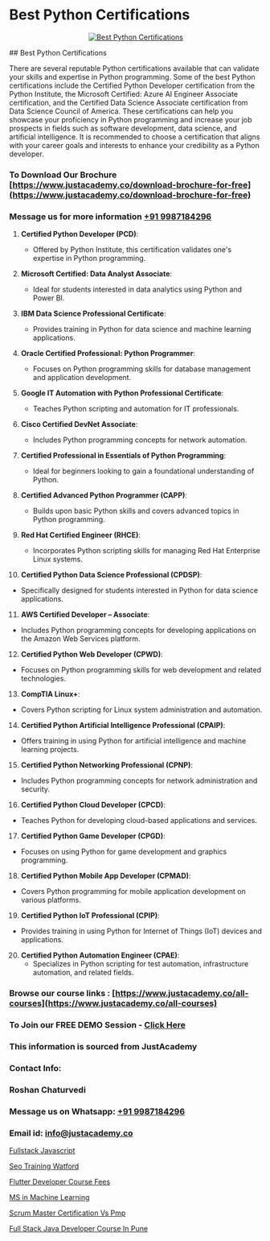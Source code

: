 # Best Python Certifications

<p align="center">
  <a href="https://justacademy.co/course-detail/python-training">
    <img src="https://justacademy.co/storage2/course_image/1709713400_course_image.webp" alt="Best Python Certifications">
  </a>
</p>
## Best Python Certifications

There are several reputable Python certifications available that can validate your skills and expertise in Python programming. Some of the best Python certifications include the Certified Python Developer certification from the Python Institute, the Microsoft Certified: Azure AI Engineer Associate certification, and the Certified Data Science Associate certification from Data Science Council of America. These certifications can help you showcase your proficiency in Python programming and increase your job prospects in fields such as software development, data science, and artificial intelligence. It is recommended to choose a certification that aligns with your career goals and interests to enhance your credibility as a Python developer.
### To Download Our Brochure [https://www.justacademy.co/download-brochure-for-free](https://www.justacademy.co/download-brochure-for-free)
### Message us for more information [+91 9987184296](https://api.whatsapp.com/send?phone=919987184296)
1) **Certified Python Developer (PCD)**:
   - Offered by Python Institute, this certification validates one's expertise in Python programming.
  
2) **Microsoft Certified: Data Analyst Associate**:
   - Ideal for students interested in data analytics using Python and Power BI.

3) **IBM Data Science Professional Certificate**:
   - Provides training in Python for data science and machine learning applications.

4) **Oracle Certified Professional: Python Programmer**:
   - Focuses on Python programming skills for database management and application development.

5) **Google IT Automation with Python Professional Certificate**:
   - Teaches Python scripting and automation for IT professionals.

6) **Cisco Certified DevNet Associate**:
   - Includes Python programming concepts for network automation.

7) **Certified Professional in Essentials of Python Programming**:
   - Ideal for beginners looking to gain a foundational understanding of Python.

8) **Certified Advanced Python Programmer (CAPP)**:
   - Builds upon basic Python skills and covers advanced topics in Python programming.

9) **Red Hat Certified Engineer (RHCE)**:
   - Incorporates Python scripting skills for managing Red Hat Enterprise Linux systems.

10) **Certified Python Data Science Professional (CPDSP)**:
   - Specifically designed for students interested in Python for data science applications.

11) **AWS Certified Developer – Associate**:
   - Includes Python programming concepts for developing applications on the Amazon Web Services platform.

12) **Certified Python Web Developer (CPWD)**:
   - Focuses on Python programming skills for web development and related technologies.

13) **CompTIA Linux+**:
   - Covers Python scripting for Linux system administration and automation.

14) **Certified Python Artificial Intelligence Professional (CPAIP)**:
   - Offers training in using Python for artificial intelligence and machine learning projects.

15) **Certified Python Networking Professional (CPNP)**:
   - Includes Python programming concepts for network administration and security.

16) **Certified Python Cloud Developer (CPCD)**:
   - Teaches Python for developing cloud-based applications and services.

17) **Certified Python Game Developer (CPGD)**:
   - Focuses on using Python for game development and graphics programming.

18) **Certified Python Mobile App Developer (CPMAD)**:
   - Covers Python programming for mobile application development on various platforms.

19) **Certified Python IoT Professional (CPIP)**:
   - Provides training in using Python for Internet of Things (IoT) devices and applications.

20) **Certified Python Automation Engineer (CPAE)**:
    - Specializes in Python scripting for test automation, infrastructure automation, and related fields.

### Browse our course links : [https://www.justacademy.co/all-courses](https://www.justacademy.co/all-courses) 
### To Join our FREE DEMO Session - [Click Here](https://www.justacademy.co/register-for-course-demo)


### This information is sourced from JustAcademy
### Contact Info:
### Roshan Chaturvedi
### Message us on Whatsapp: [+91 9987184296](https://api.whatsapp.com/send?phone=919987184296)
### Email id: [info@justacademy.co](mailto:info@justacademy.co)
                
[Fullstack Javascript](https://www.linkedin.com/pulse/fullstack-javascript-justacademy-cupertino-dopac/)

[Seo Training Watford](https://www.linkedin.com/pulse/seo-training-watford-justacademy-new-york-lyb3f?trackingId=xCW0chCoJs7Dbgv1oKOdTQ%3D%3D&lipi=urn%3Ali%3Apage%3Ad_flagship3_company_admin%3BZk%2BEqLRRSPWLWPbe%2FjHbmQ%3D%3D)

[Flutter Developer Course Fees](https://medium.com/@mahi3106/flutter-developer-course-fees-f21a6b8c830e)

[MS in Machine Learning](https://medium.com/@mahi3106/ms-in-machine-learning-e44f8650e581)

[Scrum Master Certification Vs Pmp](https://justacademyin.github.io/justacademy/scrum-master-certification-vs-pmp)

[Full Stack Java Developer Course In Pune](https://justacademyin.github.io/justacademy/full-stack-java-developer-course-in-pune)

